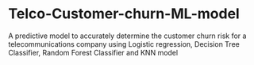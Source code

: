 # Telco-Customer-churn-ML-model
A predictive model to accurately determine the customer churn risk for a telecommunications company using Logistic regression, Decision Tree Classifier, Random Forest Classifier and KNN model
